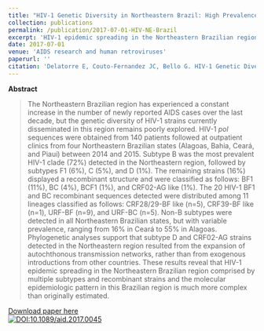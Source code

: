 ```yaml
---
title: "HIV-1 Genetic Diversity in Northeastern Brazil: High Prevalence of Non-B Subtypes"
collection: publications
permalink: /publication/2017-07-01-HIV-NE-Brazil
excerpt: 'HIV-1 epidemic spreading in the Northeastern Brazilian region comprised by multiple subtypes and recombinant strains and the molecular epidemiologic pattern in this Brazilian region is much more complex than originally estimated.'
date: 2017-07-01
venue: 'AIDS research and human retroviruses'
paperurl: ''
citation: 'Delatorre E, Couto-Fernandez JC, Bello G. HIV-1 Genetic Diversity in Northeastern Brazil: High Prevalence of Non-B Subtypes.<i> AIDS Res. Hum. Retroviruses. </i> 2017;33(7):639–47.'
---
```


**Abstract**

>The Northeastern Brazilian region has experienced a constant increase in the number of newly reported AIDS cases over the last decade, but the genetic diversity of HIV-1 strains currently disseminated in this region remains poorly explored. HIV-1 <i>pol</i> sequences were obtained from 140 patients followed at outpatient clinics from four Northeastern Brazilian states (Alagoas, Bahia, Ceará, and Piauí) between 2014 and 2015. Subtype B was the most prevalent HIV-1 clade (72%) detected in the Northeastern region, followed by subtypes F1 (6%), C (5%), and D (1%). The remaining strains (16%) displayed a recombinant structure and were classified as follows: BF1 (11%), BC (4%), BCF1 (1%), and CRF02-AG like (1%). The 20 HIV-1 BF1 and BC recombinant sequences detected were distributed among 11 lineages classified as follows: CRF28/29-BF like (n=5), CRF39-BF like (n=1), URF-BF (n=9), and URF-BC (n=5). Non-B subtypes were detected in all Northeastern Brazilian states, but with variable prevalence, ranging from 16% in Ceará to 55% in Alagoas. Phylogenetic analyses support that subtype D and CRF02-AG strains detected in the Northeastern region resulted from the expansion of autochthonous transmission networks, rather than from exogenous introductions from other countries. These results reveal that HIV-1 epidemic spreading in the Northeastern Brazilian region comprised by multiple subtypes and recombinant strains and the molecular epidemiologic pattern in this Brazilian region is much more complex than originally estimated.

[Download paper here](http://www.liebertpub.com/doi/10.1089/aid.2017.0045)<br>
[![DOI:10.1089/aid.2017.0045](https://zenodo.org/badge/DOI/10.1089/aid.2017.0045.svg)](https://doi.org/10.1089/aid.2017.0045)
